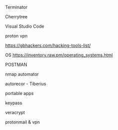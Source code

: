 Terminator

Cherrytree

Visual Studio Code

proton vpn

https://gbhackers.com/hacking-tools-list/

OS
https://inventory.raw.pm/operating_systems.html


POSTMAN


nmap automator

autorecor - Tiberius


portable apps


keypass

veracrypt

protonmail & vpn